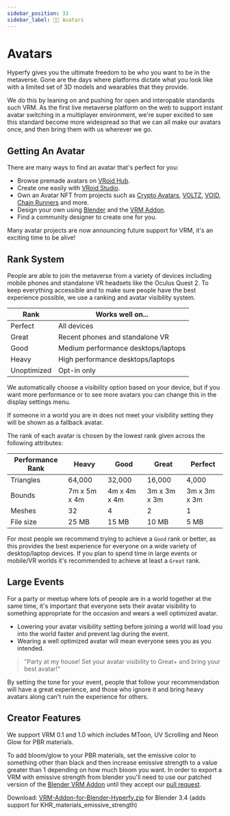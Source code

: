 ```yaml
---
sidebar_position: 33
sidebar_label: 👩‍🦳 Avatars
---
```


# Avatars

Hyperfy gives you the ultimate freedom to be who you want to be in the metaverse. Gone are the days where platforms dictate what you look like with a limited set of 3D models and wearables that they provide.

We do this by leaning on and pushing for open and interopable standards such VRM. As the first live metaverse platform on the web to support instant avatar switching in a multiplayer environment, we're super excited to see this standard become more widespread so that we can all make our avatars once, and then bring them with us wherever we go.

## Getting An Avatar

There are many ways to find an avatar that's perfect for you:

- Browse premade avatars on [VRoid Hub](https://hub.vroid.com/en).
- Create one easily with [VRoid Studio](https://vroid.com/en/studio).
- Own an Avatar NFT from projects such as [Crypto Avatars](https://opensea.io/collection/cryptoavatars), [VOLTZ](https://opensea.io/collection/voltz-avatars), [VOID](https://opensea.io/collection/visitors-of-imma-degen), [Chain Runners](https://opensea.io/collection/chain-runners-xr) and more.
- Design your own using [Blender](https://www.blender.org/) and the [VRM Addon](https://vrm-addon-for-blender.info/en/).
- Find a community designer to create one for you.

Many avatar projects are now announcing future support for VRM, it's an exciting time to be alive!

## Rank System

People are able to join the metaverse from a variety of devices including mobile phones and standalone VR headsets like the Oculus Quest 2. To keep everything accessible and to make sure people have the best experience possible, we use a ranking and avatar visibility system.

| Rank        | Works well on...                    |
| ----------- | ----------------------------------- |
| Perfect     | All devices                         |
| Great       | Recent phones and standalone VR     |
| Good        | Medium performance desktops/laptops |
| Heavy       | High performance desktops/laptops   |
| Unoptimized | Opt-in only                         |

We automatically choose a visibility option based on your device, but if you want more performance or to see more avatars you can change this in the display settings menu.

If someone in a world you are in does not meet your visibility setting they will be shown as a fallback avatar.

The rank of each avatar is chosen by the lowest rank given across the following attributes:

<!-- | Performance Rank | Excellent          | Good         | Medium       | Poor         |
| ---------------- | ------------------ | ------------ | ------------ | ------------ |
| Triangles        | 7,500              | 10,000       | 15,000       | 25,000       |
| Bounds           | 2.5m x 2.5m x 2.5m | 4m x 4m x 4m | 5m x 6m x 5m | 5m x 6m x 5m |
| Skinned meshes   | 1                  | 1            | 2            | 2            |
| Meshes           | 1                  | 1            | 2            | 2            |
| Texture size\*   | 1024 x 1024        | 2048 x 2048  | 2048 x 2048  | 4096 x 4096  |
| File size        | 5 MB               | 8 MB         | 12 MB        | 16 MB        | -->

| Performance Rank | Heavy        | Good         | Great        | Perfect      |
| ---------------- | ------------ | ------------ | ------------ | ------------ |
| Triangles        | 64,000       | 32,000       | 16,000       | 4,000        |
| Bounds           | 7m x 5m x 4m | 4m x 4m x 4m | 3m x 3m x 3m | 3m x 3m x 3m |
| Meshes           | 32           | 4            | 2            | 1            |
| File size        | 25 MB        | 15 MB        | 10 MB        | 5 MB         |

For most people we recommend trying to achieve a `Good` rank or better, as this provides the best experience for everyone on a wide variety of desktop/laptop devices. If you plan to spend time in large events or mobile/VR worlds it's recommended to achieve at least a `Great` rank.

## Large Events

For a party or meetup where lots of people are in a world together at the same time, it's important that everyone sets their avatar visibility to something appropriate for the occasion and wears a well optimized avatar.

- Lowering your avatar visibility setting before joining a world will load you into the world faster and prevent lag during the event.
- Wearing a well optimized avatar will mean everyone sees you as you intended.

> "Party at my house! Set your avatar visibility to Great+ and bring your best avatar!"

By setting the tone for your event, people that follow your recommendation will have a great experience, and those who ignore it and bring heavy avatars along can't ruin the experience for others.

## Creator Features

We support VRM 0.1 and 1.0 which includes MToon, UV Scrolling and Neon Glow for PBR materials.

To add bloom/glow to your PBR materials, set the emissive color to something other than black and then increase emissive strength to a value greater than 1 depending on how much bloom you want.
In order to export a VRM with emissive strength from blender you'll need to use our patched version of the [Blender VRM Addon](https://vrm-addon-for-blender.info/en/) until they accept our [pull request](https://github.com/saturday06/VRM-Addon-for-Blender/pull/190).

Download: [VRM-Addon-for-Blender-Hyperfy.zip](https://data.hyperfy.xyz/VRM-Addon-for-Blender-Hyperfy.zip) for Blender 3.4 (adds support for KHR_materials_emissive_strength)
